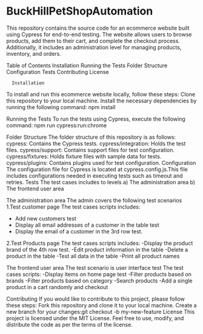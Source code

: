 # BuckHillPetShopAutomation
This repository contains the source code for an ecommerce website built using Cypress for end-to-end testing.
The website allows users to browse products, add them to their cart, and complete the checkout process. 
Additionally, it includes an administration level for managing products, inventory, and orders.

Table of Contents
Installation
Running the Tests
Folder Structure
Configuration
Tests
Contributing
License

      Installation
To install and run this ecommerce website locally, follow these steps:
Clone this repository to your local machine.
Install the necessary dependencies by running the following command: npm install

Running the Tests
To run the tests using Cypress, execute the following command: npm run cypress:run:chrome

Folder Structure
The folder structure of this repository is as follows:
cypress: Contains the Cypress tests.
cypress/integration: Holds the test files.
cypress/support: Contains support files for test configuration.
cypress/fixtures: Holds fixture files with sample data for tests.
cypress/plugins: Contains plugins used for test configuration.
Configuration
The configuration file for Cypress is located at cypress.config.js.This file includes configurations needed in executing tests such as timeout and retries.
Tests
The test cases includes to levels
a) The administration area
b) The frontend user area 

  The administration area
  The admin covers the following test scenarios
  1.Test customer page
  The test cases scripts includes:
  - Add new customers test
  - Display all email addresses of a customer in the table test
  - Display the email of a customer in the 3rd row test.
  
  2.Test Products page
  The test cases scripts includes:
  -Display the product brand of the 4th row test.
  -Edit product information in the table
  -Delete a product in the table
  -Test all data in the table
  -Print all product names

  The frontend user area
  The test scenario is user interface test
  The test cases scripts:
  -Display items on home page test
  -Filter products based on brands
  -Filter products based on category
  -Search products
  -Add a single product in a cart randomly and checkout

  Contributing
If you would like to contribute to this project, please follow these steps:
Fork this repository and clone it to your local machine.
Create a new branch for your changes:git checkout -b my-new-feature
 License
This project is licensed under the MIT License. Feel free to use, modify, and distribute the code as per the terms of the license.








 
